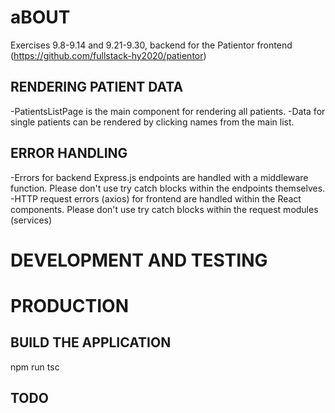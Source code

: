 # aBOUT
Exercises 9.8-9.14 and 9.21-9.30, backend for the Patientor frontend (https://github.com/fullstack-hy2020/patientor)



## RENDERING PATIENT DATA

-PatientsListPage is the main component for rendering all patients.
-Data for single patients can be rendered by clicking names from the main list. 

## ERROR HANDLING

-Errors for backend Express.js endpoints are handled with a middleware function. Please don't use try catch blocks within the endpoints themselves.
-HTTP request errors (axios) for frontend are handled within the React components. Please don't use try catch blocks within the request modules (services) 

# DEVELOPMENT AND TESTING


# PRODUCTION

## BUILD THE APPLICATION
npm run tsc


## TODO

